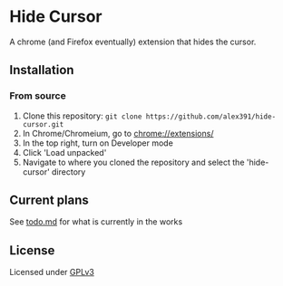 # Hide Cursor
A chrome (and Firefox eventually) extension that hides the cursor.

## Installation
### From source
1. Clone this repository: `git clone https://github.com/alex391/hide-cursor.git`
2. In Chrome/Chromeium, go to [chrome://extensions/](chrome://extensions/)
3. In the top right, turn on Developer mode
4. Click 'Load unpacked'
5. Navigate to where you cloned the repository and select the 'hide-cursor' directory

## Current plans
See [todo.md](todo.md) for what is currently in the works

## License
Licensed under [GPLv3](LICENSE)